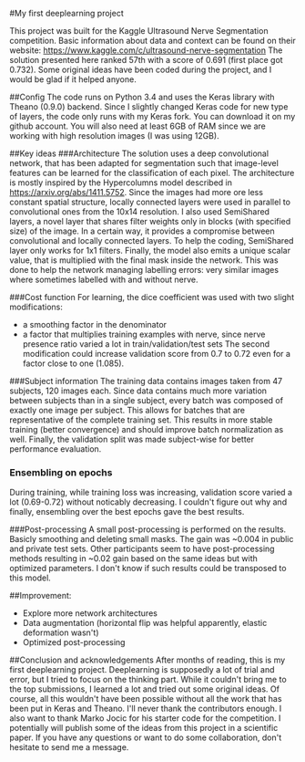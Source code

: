 #My first deeplearning project

This project was built for the Kaggle Ultrasound Nerve Segmentation competition. 
Basic information about data and context can be found on their website: https://www.kaggle.com/c/ultrasound-nerve-segmentation
The solution presented here ranked 57th with a score of 0.691 (first place got 0.732). 
Some original ideas have been coded during the project, and I would be glad if it helped anyone.

##Config
The code runs on Python 3.4 and uses the Keras library with Theano (0.9.0) backend. Since I slightly changed Keras code 
for new type of layers, the code only runs with my Keras fork. You can download it on my github account.
You will also need at least 6GB of RAM since we are working with high resolution images (I was using 12GB).

##Key ideas
###Architecture
The solution uses a deep convolutional network, that has been adapted for segmentation such that image-level features 
can be learned for the classification of each pixel. The architecture is mostly inspired by the Hypercolumns model described 
in https://arxiv.org/abs/1411.5752. Since the images had more ore less constant spatial structure, locally connected layers 
were used in parallel to convolutional ones from the 10x14 resolution. I also used SemiShared layers, a novel layer that 
shares filter weights only in blocks (with specified size) of the image. In a certain way, it provides a compromise between
convolutional and locally connected layers. To help the coding, SemiShared layer only works for 1x1 filters.
Finally, the model also emits a unique scalar value, that is multiplied with the final mask inside the network.
This was done to help the network managing labelling errors: very similar images where sometimes labelled with and without nerve.

###Cost function
For learning, the dice coefficient was used with two slight modifications:
- a smoothing factor in the denominator
- a factor that multiplies training examples with nerve, since nerve presence ratio varied a lot in train/validation/test sets
The second modification could increase validation score from 0.7 to 0.72 even for a factor close to one (1.085).

###Subject information
The training data contains images taken from 47 subjects, 120 images each. Since data contains much more variation 
between subjects than in a single subject, every batch was composed of exactly one image per subject. This allows for 
batches that are representative of the complete training set. This results in more stable training (better convergence) 
and should improve batch normalization as well. Finally, the validation split was made subject-wise for better performance evaluation.

### Ensembling on epochs
During training, while training loss was increasing, validation score varied a lot (0.69-0.72) without noticably decreasing.
I couldn't figure out why and finally, ensembling over the best epochs gave the best results.

###Post-processing
A small post-processing is performed on the results. Basicly smoothing and deleting small masks. The gain was ~0.004 in public and
private test sets. Other participants seem to have post-processing methods resulting in ~0.02 gain based on the same ideas but 
with optimized parameters. I don't know if such results could be transposed to this model.

##Improvement:
- Explore more network architectures
- Data augmentation (horizontal flip was helpful apparently, elastic deformation wasn't)
- Optimized post-processing

##Conclusion and acknowledgements
After months of reading, this is my first deeplearning project. Deeplearning is supposedly a lot of trial and error, 
but I tried to focus on the thinking part. While it couldn't bring me to the top submissions, I learned a lot and tried out some original ideas.
Of course, all this wouldn't have been possible without all the work that has been put in Keras and Theano. I'll never
thank the contributors enough. I also want to thank Marko Jocic for his starter code for the competition.
I potentially will publish some of the ideas from this project in a scientific paper. 
If you have any questions or want to do some collaboration, don't hesitate to send me a message.
